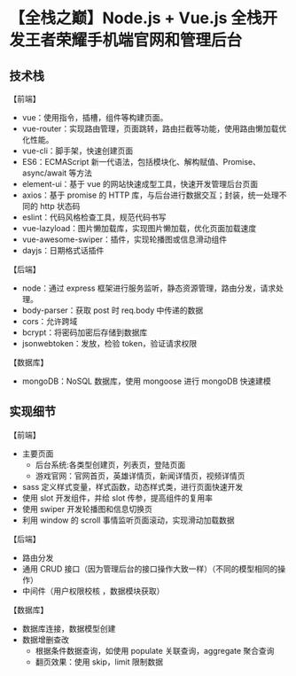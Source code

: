 # 【全栈之巅】Node.js + Vue.js 全栈开发王者荣耀手机端官网和管理后台

## 技术栈

【前端】

- vue：使用指令，插槽，组件等构建页面。
- vue-router：实现路由管理，页面跳转，路由拦截等功能，使用路由懒加载优化性能。
- vue-cli：脚手架，快速创建页面
- ES6：ECMAScript 新一代语法，包括模块化、解构赋值、Promise、async/await 等方法
- element-ui：基于 vue 的网站快速成型工具，快速开发管理后台页面
- axios：基于 promise 的 HTTP 库，与后台进行数据交互；封装，统一处理不同的 http 状态码
- eslint：代码风格检查工具，规范代码书写
- vue-lazyload：图片懒加载库，实现图片懒加载，优化页面加载速度
- vue-awesome-swiper：插件，实现轮播图或信息滑动组件
- dayjs：日期格式话插件

【后端】

- node：通过 express 框架进行服务监听，静态资源管理，路由分发，请求处理。
- body-parser：获取 post 时 req.body 中传递的数据
- cors：允许跨域
- bcrypt：将密码加密后存储到数据库
- jsonwebtoken：发放，检验 token，验证请求权限

【数据库】

- mongoDB：NoSQL 数据库，使用 mongoose 进行 mongoDB 快速建模

## 实现细节

【前端】

- 主要页面
  - 后台系统:各类型创建页，列表页，登陆页面
  - 游戏官网：官网首页，英雄详情页，新闻详情页，视频详情页
- sass 定义样式变量，样式函数，动态样式类，进行页面快速开发
- 使用 slot 开发组件，并给 slot 传参，提高组件的复用率
- 使用 swiper 开发轮播图和信息切换页
- 利用 window 的 scroll 事情监听页面滚动，实现滑动加载数据

【后端】

- 路由分发
- 通用 CRUD 接口（因为管理后台的接口操作大致一样）（不同的模型相同的操作）
- 中间件（用户权限校核 ，数据模块获取）

【数据库】

- 数据库连接，数据模型创建
- 数据增删查改
  - 根据条件数据查询，如使用 populate 关联查询，aggregate 聚合查询
  - 翻页效果：使用 skip，limit 限制数据
